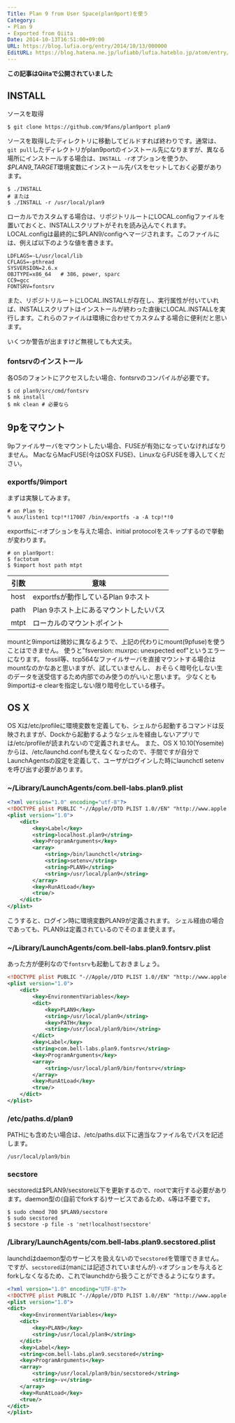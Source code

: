 ```yaml
---
Title: Plan 9 from User Space(plan9port)を使う
Category:
- Plan 9
- Exported from Qiita
Date: 2014-10-13T16:51:00+09:00
URL: https://blog.lufia.org/entry/2014/10/13/000000
EditURL: https://blog.hatena.ne.jp/lufiabb/lufia.hateblo.jp/atom/entry/26006613540502174
---
```


**この記事はQiitaで公開されていました**

## INSTALL

ソースを取得

```console
$ git clone https://github.com/9fans/plan9port plan9
```

ソースを取得したディレクトリに移動してビルドすれば終わりです。通常は、`git pull`したディレクトリがplan9portのインストール先になりますが、異なる場所にインストールする場合は、`INSTALL -r`オプションを使うか、*$PLAN9_TARGET*環境変数にインストール先パスをセットしておく必要があります。

```console
$ ./INSTALL
# または
$ ./INSTALL -r /usr/local/plan9
```

ローカルでカスタムする場合は、リポジトリルートにLOCAL.configファイルを置いておくと、INSTALLスクリプトがそれを読み込んでくれます。LOCAL.configは最終的に$PLAN9/configへマージされます。このファイルには、例えば以下のような値を書きます。

```bash:LOCAL.config
LDFLAGS=-L/usr/local/lib
CFLAGS=-pthread
SYSVERSION=2.6.x
OBJTYPE=x86_64   # 386, power, sparc
CC9=gcc
FONTSRV=fontsrv
```

また、リポジトリルートにLOCAL.INSTALLが存在し、実行属性が付いていれば、INSTALLスクリプトはインストールが終わった直後にLOCAL.INSTALLを実行します。これらのファイルは環境に合わせてカスタムする場合に便利だと思います。

いくつか警告が出ますけど無視しても大丈夫。

### fontsrvのインストール

各OSのフォントにアクセスしたい場合、fontsrvのコンパイルが必要です。

```console
$ cd plan9/src/cmd/fontsrv
$ mk install
$ mk clean # 必要なら
```

## 9pをマウント

9pファイルサーバをマウントしたい場合、FUSEが有効になっていなければなりません。
MacならMacFUSE(今はOSX FUSE)、LinuxならFUSEを導入してください。

### exportfs/9import

まずは実験してみます。

```console
# on Plan 9:
% aux/listen1 tcp!*!17007 /bin/exportfs -a -A tcp!*!0
```

exportfsに-rオプションを与えた場合、initial protocolをスキップするので挙動が変わります。

```console
# on plan9port:
$ factotum
$ 9import host path mtpt
```

|引数|意味|
|----|----|
|host|exportfsが動作しているPlan 9ホスト|
|path|Plan 9ホスト上にあるマウントしたいパス|
|mtpt|ローカルのマウントポイント|

mountと9importは微妙に異なるようで、上記の代わりにmount(9pfuse)を使うことはできません。
使うと"fsversion: muxrpc: unexpected eof"というエラーになります。
fossil等、tcp564なファイルサーバを直接マウントする場合はmountなのかなあと思いますが、試していませんし、
おそらく暗号化しない生のデータを送受信するため内部でのみ使うのがいいと思います。
少なくとも9importは-e clearを指定しない限り暗号化している様子。


## OS X

OS Xは/etc/profileに環境変数を定義しても、シェルから起動するコマンドは反映されますが、Dockから起動するようなシェルを経由しないアプリでは/etc/profileが読まれないので定義されません。
また、OS X 10.10(Yosemite)からは、/etc/launchd.confも使えなくなったので、手間ですが自分でLaunchAgentsの設定を定義して、ユーザがログインした時にlaunchctl setenvを呼び出す必要があります。

### ~/Library/LaunchAgents/com.bell-labs.plan9.plist

```xml
<?xml version="1.0" encoding="utf-8"?>
<!DOCTYPE plist PUBLIC "-//Apple//DTD PLIST 1.0//EN" "http://www.apple.com/DTDs/PropertyList-1.0.dtd">
<plist version="1.0">
	<dict>
		<key>Label</key>
		<string>localhost.plan9</string>
		<key>ProgramArguments</key>
		<array>
			<string>/bin/launchctl</string>
			<string>setenv</string>
			<string>PLAN9</string>
			<string>/usr/local/plan9</string>
		</array>
		<key>RunAtLoad</key>
		<true/>
	</dict>
</plist>
```

こうすると、ログイン時に環境変数PLAN9が定義されます。
シェル経由の場合であっても、PLAN9は定義されているのでそのまま使えます。

### ~/Library/LaunchAgents/com.bell-labs.plan9.fontsrv.plist

あった方が便利なので`fontsrv`も起動しておきましょう。

```xml
<!DOCTYPE plist PUBLIC "-//Apple//DTD PLIST 1.0//EN" "http://www.apple.com/DTDs/PropertyList-1.0.dtd">
<plist version="1.0">
	<dict>
		<key>EnvironmentVariables</key>
		<dict>
			<key>PLAN9</key>
			<string>/usr/local/plan9</string>
			<key>PATH</key>
			<string>/usr/local/plan9/bin</string>
		</dict>
		<key>Label</key>
		<string>com.bell-labs.plan9.fontsrv</string>
		<key>ProgramArguments</key>
		<array>
			<string>/usr/local/plan9/bin/fontsrv</string>
		</array>
		<key>RunAtLoad</key>
		<true/>
	</dict>
</plist>
```

### /etc/paths.d/plan9

PATHにも含めたい場合は、/etc/paths.d以下に適当なファイル名でパスを記述します。

```text:/etc/paths.d/plan9
/usr/local/plan9/bin
```

### secstore

secstoredは$PLAN9/secstore以下を更新するので、rootで実行する必要があります。daemon型の(自前でforkする)サービスであるため、`&`等は不要です。

```console
$ sudo chmod 700 $PLAN9/secstore
$ sudo secstored
$ secstore -p file -s 'net!localhost!secstore'
```

### /Library/LaunchAgents/com.bell-labs.plan9.secstored.plist

launchdはdaemon型のサービスを扱えないので`secstored`を管理できません。
ですが、`secstored`は(manには記述されていませんが)`-v`オプションを与えるとforkしなくなるため、これでlaunchdから扱うことができるようになります。

```xml
<?xml version="1.0" encoding="UTF-8"?>
<!DOCTYPE plist PUBLIC "-//Apple//DTD PLIST 1.0//EN" "http://www.apple.com/DTDs/PropertyList-1.0.dtd">
<plist version="1.0">
<dict>
	<key>EnvironmentVariables</key>
	<dict>
		<key>PLAN9</key>
		<string>/usr/local/plan9</string>
	</dict>
	<key>Label</key>
	<string>com.bell-labs.plan9.secstored</string>
	<key>ProgramArguments</key>
	<array>
		<string>/usr/local/plan9/bin/secstored</string>
		<string>-v</string>
	</array>
	<key>RunAtLoad</key>
	<true/>
</dict>
</plist>
```
